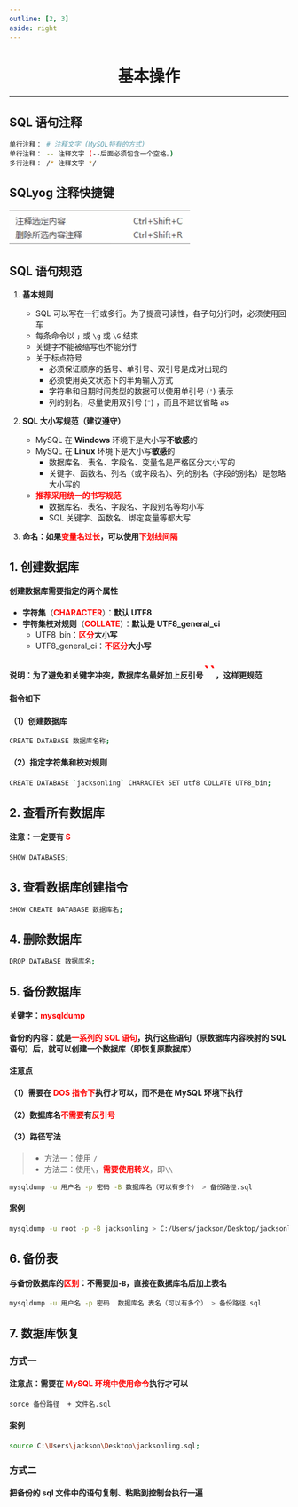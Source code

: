 ```yaml
---
outline: [2, 3]
aside: right
---
```


<h1 style="text-align: center;">基本操作</h1>
 
- - -

## SQL 语句注释

```bash
单行注释： # 注释文字 (MySQL特有的方式)
单行注释： -- 注释文字 (--后面必须包含一个空格。)
多行注释： /* 注释文字 */
```

## SQLyog 注释快捷键

![alt text](sqlyog注释快捷键.png)

## SQL 语句规范

1. **基本规则**

   - SQL 可以写在一行或多行。为了提高可读性，各子句分行时，必须使用回车
   - 每条命令以 `;` 或 `\g` 或 `\G` 结束
   - 关键字不能被缩写也不能分行
   - 关于标点符号
     - 必须保证顺序的括号、单引号、双引号是成对出现的
     - 必须使用英文状态下的半角输入方式
     - 字符串和日期时间类型的数据可以使用单引号 (`'`) 表示
     - 列的别名，尽量使用双引号 (`"`) ，而且不建议省略 as

2. **SQL 大小写规范（建议遵守）**

   - MySQL 在 **Windows** 环境下是大小写**不敏感**的
   - MySQL 在 **Linux** 环境下是大小写**敏感**的
     - 数据库名、表名、字段名、变量名是严格区分大小写的
     - 关键字、函数名、列名（或字段名）、列的别名（字段的别名）是忽略大小写的
   - <span style = "color:red;font-weight:bold">推荐采用统一的书写规范</span>
     - 数据库名、表名、字段名、字段别名等均小写
     - SQL 关键字、函数名、绑定变量等都大写

3. **命名：如果<span style = "color:red;font-weight:bold">变量名过长</span>，可以使用<span style = "color:red;font-weight:bold">下划线间隔</span>**

## 1. 创建数据库

#### 创建数据库需要指定的两个属性

- **字符集**（<span style = "color:red;font-weight:bold">CHARACTER</span>）：**默认 UTF8**
- **字符集校对规则**（<span style = "color:red;font-weight:bold">COLLATE</span>）：**默认是 UTF8_general_ci**
  - UTF8_bin：<span style = "color:red;font-weight:bold">区分</span>**大小写**
  - UTF8_general_ci：<span style = "color:red;font-weight:bold">不区分</span>**大小写**

#### 说明：为了避免和关键字冲突，数据库名最好加上反引号<span style = "color:red;font-weight:bold;font-size:30px">``</span>，这样更规范

#### 指令如下

#### （1）创建数据库

```bash
CREATE DATABASE 数据库名称;
```

#### （2）指定字符集和校对规则

```bash
CREATE DATABASE `jacksonling` CHARACTER SET utf8 COLLATE UTF8_bin;
```

## 2. 查看所有数据库

#### 注意：一定要有 <span style = "color:red;font-weight:bold"> S</span>

```bash
SHOW DATABASES;
```

## 3. 查看数据库创建指令

```bash
SHOW CREATE DATABASE 数据库名;
```

## 4. 删除数据库

```bash
DROP DATABASE 数据库名;
```

## 5. 备份数据库

#### 关键字：<span style = "color:red;font-weight:bold">mysqldump</span>

#### 备份的内容：就是<span style = "color:red;font-weight:bold">一系列的 SQL 语句</span>，执行这些语句（原数据库内容映射的 SQL 语句）后，就可以创建一个数据库（即恢复原数据库）

#### 注意点

#### （1）需要在 <span style = "color:red;font-weight:bold">DOS 指令下</span>执行才可以，而不是在 MySQL 环境下执行

#### （2）数据库名<span style = "color:red;font-weight:bold">不需要</span>有<span style = "color:red;font-weight:bold">反引号</span>

#### （3）路径写法

> - 方法一：使用 `/`
> - 方法二：使用`\`，<span style = "color:red;font-weight:bold">需要使用转义</span>，即`\\`

```bash
mysqldump -u 用户名 -p 密码 -B 数据库名（可以有多个） > 备份路径.sql
```

#### 案例

```bash
mysqldump -u root -p -B jacksonling > C:/Users/jackson/Desktop/jacksonling.sql;

```

## 6. 备份表

#### 与备份数据库的<span style = "color:red;font-weight:bold">区别</span>：不需要加`-B`，直接在数据库名后加上表名

```bash
mysqldump -u 用户名 -p 密码  数据库名 表名（可以有多个） > 备份路径.sql
```

## 7. 数据库恢复

### 方式一

#### 注意点：需要在 <span style = "color:red;font-weight:bold">MySQL 环境中使用命令</span>执行才可以

```bash
sorce 备份路径  + 文件名.sql
```

#### 案例

```bash
source C:\Users\jackson\Desktop\jacksonling.sql;
```

### 方式二

#### 把备份的 sql 文件中的语句复制、粘贴到控制台执行一遍

